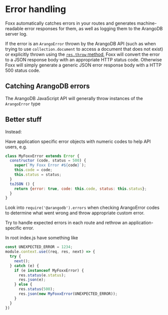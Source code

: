 Error handling
==============

Foxx automatically catches errors in your routes and generates machine-readable error responses for them, as well as logging them to the ArangoDB server log.

If the error is an `ArangoError` thrown by the ArangoDB API (such as when trying to use `collection.document` to access a document that does not exist) or explicitly thrown using the [`res.throw` method](), Foxx will convert the error to a JSON response body with an appropriate HTTP status code. Otherwise Foxx will simply generate a generic JSON error response body with a HTTP 500 status code.

Catching ArangoDB errors
------------------------

The ArangoDB JavaScript API will generally throw instances of the `ArangoError` type

Better stuff
------------

Instead:

Have application specific error objects with numeric codes to help API users, e.g.
```js
class MyFoxxError extends Error {
  constructor (code, status = 500) {
    super(`My Foxx Error #${code}`);
    this.code = code;
    this.status = status;
  }
  toJSON () {
    return {error: true, code: this.code, status: this.status};
  }
}
```

Look into `require('@arangodb').errors` when checking ArangoError codes to determine what went wrong and throw appropriate custom error.

Try to handle expected errors in each route and rethrow an application-specific error.

In root index.js have something like
```js
const UNEXPECTED_ERROR = 1234;
module.context.use((req, res, next) => {
  try {
    next();
  } catch (e) {
    if (e instanceof MyFoxxError) {
      res.status(e.status);
      res.json(e);
    } else {
      res.status(500);
      res.json(new MyFoxxError(UNEXPECTED_ERROR));
    }
  }
})
```